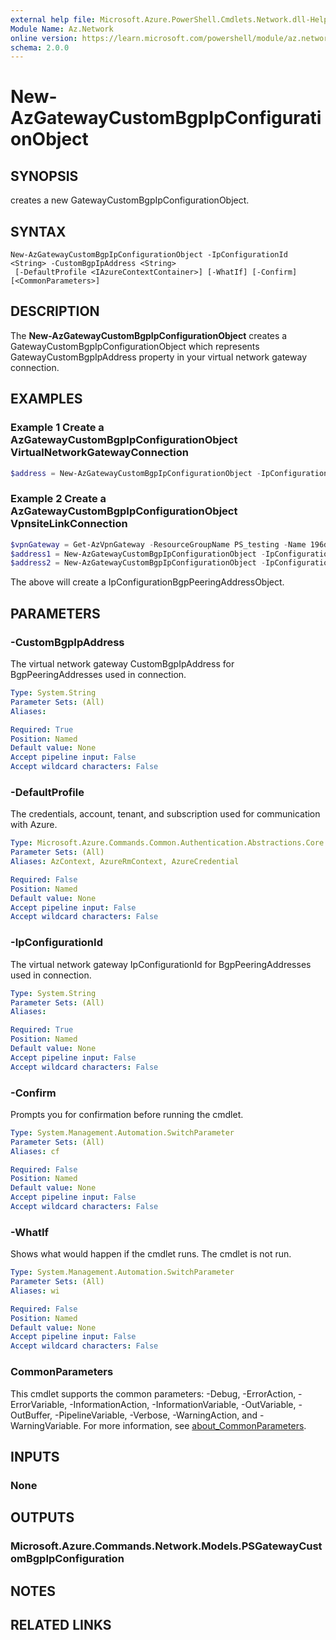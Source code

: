 ```yaml
---
external help file: Microsoft.Azure.PowerShell.Cmdlets.Network.dll-Help.xml
Module Name: Az.Network
online version: https://learn.microsoft.com/powershell/module/az.network/new-azgatewaycustombgpipconfigurationobject
schema: 2.0.0
---
```


# New-AzGatewayCustomBgpIpConfigurationObject

## SYNOPSIS
creates a new GatewayCustomBgpIpConfigurationObject.

## SYNTAX

```
New-AzGatewayCustomBgpIpConfigurationObject -IpConfigurationId <String> -CustomBgpIpAddress <String>
 [-DefaultProfile <IAzureContextContainer>] [-WhatIf] [-Confirm] [<CommonParameters>]
```

## DESCRIPTION
The **New-AzGatewayCustomBgpIpConfigurationObject** creates a GatewayCustomBgpIpConfigurationObject which represents GatewayCustomBgpIpAddress property in your virtual network gateway connection.

## EXAMPLES

### Example 1 Create a AzGatewayCustomBgpIpConfigurationObject VirtualNetworkGatewayConnection
```powershell
$address = New-AzGatewayCustomBgpIpConfigurationObject -IpConfigurationId "/subscriptions/83704d68-d560-4c67-b1c7-12404db89dc3/resourceGroups/khbaheti_PS_testing/providers/Microsoft.Network/virtualNetworkGateways/testGw/ipConfigurations/default" -CustomBgpIpAddress "169.254.21.1"
```

### Example 2 Create a AzGatewayCustomBgpIpConfigurationObject VpnsiteLinkConnection
```powershell
$vpnGateway = Get-AzVpnGateway -ResourceGroupName PS_testing -Name 196ddf92afae40e4b20edc32dfb48a63-eastus-gw
$address1 = New-AzGatewayCustomBgpIpConfigurationObject -IpConfigurationId "Instance0" -CustomBgpIpAddress "169.254.22.1"
$address2 = New-AzGatewayCustomBgpIpConfigurationObject -IpConfigurationId "Instance1" -CustomBgpIpAddress "169.254.22.3"
```

The above will create a IpConfigurationBgpPeeringAddressObject.

## PARAMETERS

### -CustomBgpIpAddress
The virtual network gateway CustomBgpIpAddress for BgpPeeringAddresses used in connection.

```yaml
Type: System.String
Parameter Sets: (All)
Aliases:

Required: True
Position: Named
Default value: None
Accept pipeline input: False
Accept wildcard characters: False
```

### -DefaultProfile
The credentials, account, tenant, and subscription used for communication with Azure.

```yaml
Type: Microsoft.Azure.Commands.Common.Authentication.Abstractions.Core.IAzureContextContainer
Parameter Sets: (All)
Aliases: AzContext, AzureRmContext, AzureCredential

Required: False
Position: Named
Default value: None
Accept pipeline input: False
Accept wildcard characters: False
```

### -IpConfigurationId
The virtual network gateway IpConfigurationId for BgpPeeringAddresses used in connection.

```yaml
Type: System.String
Parameter Sets: (All)
Aliases:

Required: True
Position: Named
Default value: None
Accept pipeline input: False
Accept wildcard characters: False
```

### -Confirm
Prompts you for confirmation before running the cmdlet.

```yaml
Type: System.Management.Automation.SwitchParameter
Parameter Sets: (All)
Aliases: cf

Required: False
Position: Named
Default value: None
Accept pipeline input: False
Accept wildcard characters: False
```

### -WhatIf
Shows what would happen if the cmdlet runs.
The cmdlet is not run.

```yaml
Type: System.Management.Automation.SwitchParameter
Parameter Sets: (All)
Aliases: wi

Required: False
Position: Named
Default value: None
Accept pipeline input: False
Accept wildcard characters: False
```

### CommonParameters
This cmdlet supports the common parameters: -Debug, -ErrorAction, -ErrorVariable, -InformationAction, -InformationVariable, -OutVariable, -OutBuffer, -PipelineVariable, -Verbose, -WarningAction, and -WarningVariable. For more information, see [about_CommonParameters](http://go.microsoft.com/fwlink/?LinkID=113216).

## INPUTS

### None

## OUTPUTS

### Microsoft.Azure.Commands.Network.Models.PSGatewayCustomBgpIpConfiguration

## NOTES

## RELATED LINKS
